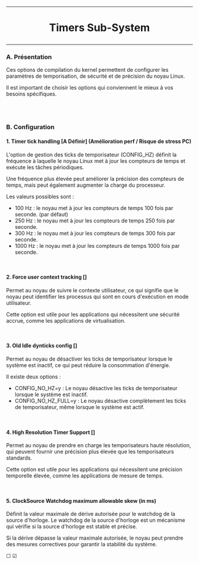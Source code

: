 ----------------------------------------------------------------------------------------------------------------------------------------------------------------------------------------------------------
# <p align='center'> Timers Sub-System </p>
----------------------------------------------------------------------------------------------------------------------------------------------------------------------------------------------------------
### A. Présentation
Ces options de compilation du kernel permettent de configurer les paramètres de temporisation, de sécurité et de précision du noyau Linux.

Il est important de choisir les options qui conviennent le mieux à vos besoins spécifiques.

<br />
<br />

### B. Configuration

#### 1. Timer tick handling [A Définir] (Amélioration perf / Risque de stress PC)
L'option de gestion des ticks de temporisateur (CONFIG_HZ) définit la fréquence à laquelle le noyau Linux met à jour les compteurs de temps et exécute les tâches périodiques.

Une fréquence plus élevée peut améliorer la précision des compteurs de temps, mais peut également augmenter la charge du processeur.

Les valeurs possibles sont :
- 100 Hz  : le noyau met à jour les compteurs de temps 100  fois par seconde. (par défaut)
- 250 Hz  : le noyau met à jour les compteurs de temps 250  fois par seconde.
- 300 Hz  : le noyau met à jour les compteurs de temps 300  fois par seconde.
- 1000 Hz : le noyau met à jour les compteurs de temps 1000 fois par seconde.

<br />

#### 2. Force user context tracking []
Permet au noyau de suivre le contexte utilisateur, ce qui signifie que le noyau peut identifier les processus qui sont en cours d'exécution en mode utilisateur.

Cette option est utile pour les applications qui nécessitent une sécurité accrue, comme les applications de virtualisation.

<br />

#### 3. Old Idle dynticks config []
Permet au noyau de désactiver les ticks de temporisateur lorsque le système est inactif, ce qui peut réduire la consommation d'énergie.

Il existe deux options :
- CONFIG_NO_HZ=y       : Le noyau désactive les ticks de temporisateur lorsque le système est inactif.
- CONFIG_NO_HZ_FULL=y  : Le noyau désactive complètement les ticks de temporisateur, même lorsque le système est actif.
<br />


#### 4. High Resolution Timer Support []
Permet au noyau de prendre en charge les temporisateurs haute résolution, qui peuvent fournir une précision plus élevée que les temporisateurs standards.

Cette option est utile pour les applications qui nécessitent une précision temporelle élevée, comme les applications de mesure de temps.

<br />

#### 5. ClockSource Watchdog maximum allowable skew (in ms)
Définit la valeur maximale de dérive autorisée pour le watchdog de la source d'horloge. Le watchdog de la source d'horloge est un mécanisme qui vérifie si la source d'horloge est stable et précise.

Si la dérive dépasse la valeur maximale autorisée, le noyau peut prendre des mesures correctives pour garantir la stabilité du système.


☐ ☑

